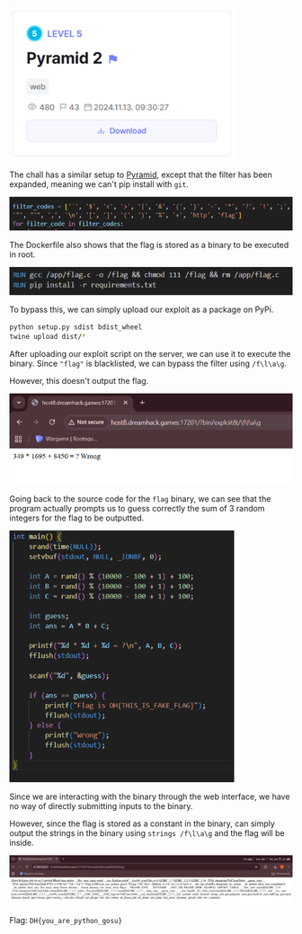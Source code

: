 <img src="images/chall.png" width=400>

The chall has a similar setup to [Pyramid](../Pyramid), except that the filter has been expanded, meaning we can't pip install with `git`.  

<img src="images/filter.png" width=600>

The Dockerfile also shows that the flag is stored as a binary to be executed in root.  

<img src="images/dockerfile.png" width=600>

To bypass this, we can simply upload our exploit as a package on PyPi.  

```bash
python setup.py sdist bdist_wheel
twine upload dist/*
```

After uploading our exploit script on the server, we can use it to execute the binary. Since `"flag"` is blacklisted, we can bypass the filter using `/f\l\a\g`.  

However, this doesn't output the flag.  

<img src="images/binary.png" width=600>

Going back to the source code for the `flag` binary, we can see that the program actually prompts us to guess correctly the sum of 3 random integers for the flag to be outputted.  

<img src="images/source.png" width=400>

Since we are interacting with the binary through the web interface, we have no way of directly submitting inputs to the binary.  

However, since the flag is stored as a constant in the binary, can simply output the strings in the binary using `strings /f\l\a\g` and the flag will be inside.  

<img src="images/flag.png" width=600>
  
Flag: `DH{you_are_python_gosu}`